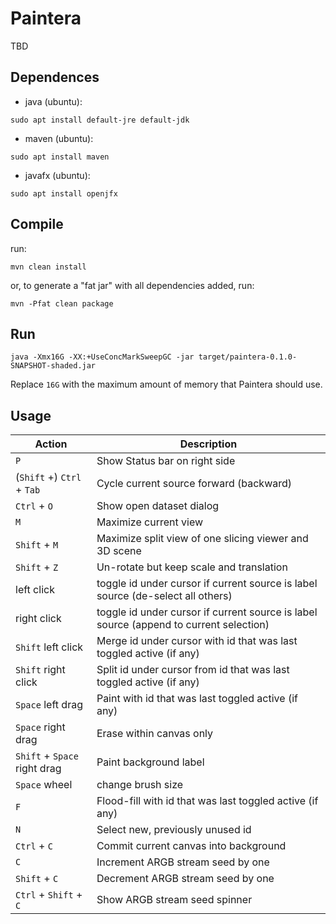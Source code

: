 # Paintera

TBD

## Dependences

* java (ubuntu):
```shell
sudo apt install default-jre default-jdk
```

* maven (ubuntu):
```shell
sudo apt install maven
```

* javafx (ubuntu):

```shell
sudo apt install openjfx
```

## Compile

run:

```shell
mvn clean install
```

or, to generate a "fat jar" with all dependencies added, run:

```shell
mvn -Pfat clean package
```

## Run

```shell
java -Xmx16G -XX:+UseConcMarkSweepGC -jar target/paintera-0.1.0-SNAPSHOT-shaded.jar
```
Replace `16G` with the maximum amount of memory that Paintera should use.

## Usage

| Action | Description |
| --------------- | ----------- |
| `P`               | Show Status bar on right side |
| (`Shift` +) `Ctrl` + `Tab` | Cycle current source forward (backward) |
| `Ctrl` + `O` | Show open dataset dialog |
| `M` | Maximize current view |
| `Shift` + `M` | Maximize split view of one slicing viewer and 3D scene |
| `Shift` + `Z` | Un-rotate but keep scale and translation |
| left click | toggle id under cursor if current source is label source (de-select all others) |
| right click | toggle id under cursor if current source is label source (append to current selection) |
| `Shift` left click | Merge id under cursor with id that was last toggled active (if any) |
| `Shift` right click | Split id under cursor from id that was last toggled active (if any) |
| `Space` left drag | Paint with id that was last toggled active (if any) |
| `Space` right drag | Erase within canvas only |
| `Shift` + `Space` right drag | Paint background label |
| `Space` wheel | change brush size |
| `F` | Flood-fill with id that was last toggled active (if any) |
| `N` | Select new, previously unused id |
| `Ctrl` + `C` | Commit current canvas into background |
| `C` | Increment ARGB stream seed by one |
| `Shift` + `C` | Decrement ARGB stream seed by one |
| `Ctrl` + `Shift` + `C` | Show ARGB stream seed spinner |



